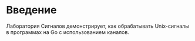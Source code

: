 # Введение

Лаборатория Сигналов демонстрирует, как обрабатывать Unix-сигналы в программах на Go с использованием каналов.
